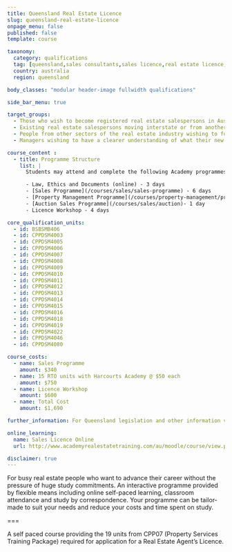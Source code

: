 ```yaml
---
title: Queensland Real Estate Licence
slug: queensland-real-estate-licence
onpage_menu: false
published: false
template: course

taxonomy:
  category: qualifications
  tag: [queensland,sales consultants,sales licence,real estate licence,sales]
  country: australia
  region: queensland

body_classes: "modular header-image fullwidth qualifications"

side_bar_menu: true

target_groups:
  - Those who wish to become registered real estate salespersons in Australia
  - Existing real estate salespersons moving interstate or from another country wishing to register as a salesperson
  - People from other sectors of the real estate industry wishing to further develop their knowledge or skills in specific areas
  - Managers wishing to have a clearer understanding of what their new recruits are learning

course_content :
  - title: Programme Structure
    list: |
      Students may attend and complete the following Academy programmes and obtain 19 units of competency required for licensing in Queensland. Note that Recognition of Prior Learning (RPL) is available.

      - Law, Ethics and Documents (online) - 3 days
      - [Sales Programme](/courses/sales/sales-programme) - 6 days
      - [Property Management Programme](/courses/property-management/property-management-programme) - 3 days
      - [Auction Sales Programme](/courses/sales/auction)- 1 day
      - Licence Workshop - 4 days

core_qualification_units:
  - id: BSBSMB406
  - id: CPPDSM4003
  - id: CPPDSM4005
  - id: CPPDSM4006
  - id: CPPDSM4007
  - id: CPPDSM4008
  - id: CPPDSM4009
  - id: CPPDSM4010
  - id: CPPDSM4011
  - id: CPPDSM4012
  - id: CPPDSM4013
  - id: CPPDSM4014
  - id: CPPDSM4015
  - id: CPPDSM4016
  - id: CPPDSM4018
  - id: CPPDSM4019
  - id: CPPDSM4022
  - id: CPPDSM4046
  - id: CPPDSM4080

course_costs:
  - name: Sales Programme
    amount: $340
  - name: 15 RTO units with Harcourts Academy @ $50 each
    amount: $750
  - name: Licence Workshop
    amount: $600
  - name: Total Cost
    amount: $1,690

further_information: For Queensland legislation and other information visit [Office of Fair Trading](http://www.qld.gov.au/law/fair-trading/).

online_learning:
  name: Sales Licence Online
  url: http://www.academyrealestatetraining.com/au/moodle/course/view.php?id=110

disclaimer: true
---
```


For busy real estate people who want to advance their career without the pressure of huge study commitments. An interactive programme provided by flexible means including online self-paced learning, classroom attendance and study by correspondence. Your programme can be tailor-made to suit your needs and reduce your costs and time spent on study.

===

A self paced course providing the 19 units from CPP07 (Property Services Training Package) required for application for a Real Estate Agent’s Licence.
